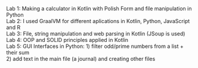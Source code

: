 Lab 1: Making a calculator in Kotlin with Polish Form and file manipulation in Python    
Lab 2: I used GraalVM for different aplications in Kotlin, Python, JavaScript and R    
Lab 3: File, string manipulation and web parsing in Kotlin (JSoup is used)    
Lab 4: OOP and SOLID principles applied in Kotlin    
Lab 5: GUI Interfaces in Python: 1) filter odd/prime numbers from a list + their sum    
                                 2) add text in the main file (a journal) and creating other files    

